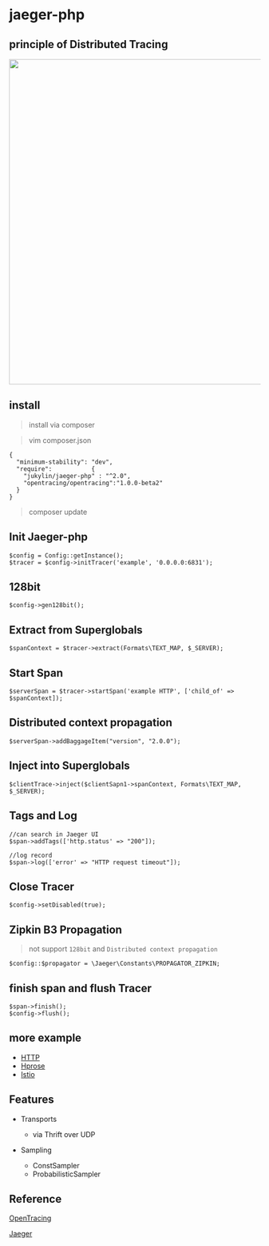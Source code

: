 # jaeger-php

## principle of Distributed Tracing

<img src="https://upload.cc/i/OhsjA0.jpg" width="700px" height="650px" />

## install
> install via composer

> vim composer.json 

```
{
  "minimum-stability": "dev",
  "require":           {
    "jukylin/jaeger-php" : "^2.0",
    "opentracing/opentracing":"1.0.0-beta2"
  }
}
```

> composer update


## Init Jaeger-php

```
$config = Config::getInstance();
$tracer = $config->initTracer('example', '0.0.0.0:6831');
```

## 128bit

```
$config->gen128bit();
```

## Extract from Superglobals

```
$spanContext = $tracer->extract(Formats\TEXT_MAP, $_SERVER);
```

## Start Span

```
$serverSpan = $tracer->startSpan('example HTTP', ['child_of' => $spanContext]);

```

## Distributed context propagation
```
$serverSpan->addBaggageItem("version", "2.0.0");
```

## Inject into Superglobals

```
$clientTrace->inject($clientSapn1->spanContext, Formats\TEXT_MAP, $_SERVER);
```


## Tags and Log

```
//can search in Jaeger UI
$span->addTags(['http.status' => "200"]);

//log record
$span->log(['error' => "HTTP request timeout"]);

```

## Close Tracer

```
$config->setDisabled(true);
```

## Zipkin B3 Propagation

> not support ```128bit``` and  ```Distributed context propagation ```

```
$config::$propagator = \Jaeger\Constants\PROPAGATOR_ZIPKIN;
```


## finish span and flush Tracer

```
$span->finish();
$config->flush();
```

##  more example

- [HTTP](https://github.com/jukylin/jaeger-php/blob/master/example/HTTP.php)
- [Hprose](https://github.com/jukylin/blog/blob/master/Uber%E5%88%86%E5%B8%83%E5%BC%8F%E8%BF%BD%E8%B8%AA%E7%B3%BB%E7%BB%9FJaeger%E4%BD%BF%E7%94%A8%E4%BB%8B%E7%BB%8D%E5%92%8C%E6%A1%88%E4%BE%8B%E3%80%90PHP%20%20%20Hprose%20%20%20Go%E3%80%91.md#跨语言调用案例)
- [Istio](https://github.com/jukylin/jaeger-php/blob/master/example/README.md)

## Features

- Transports
    - via Thrift over UDP
    
- Sampling
    - ConstSampler
    - ProbabilisticSampler



## Reference

[OpenTracing](http://opentracing.io/)

[Jaeger](https://uber.github.io/jaeger/)
